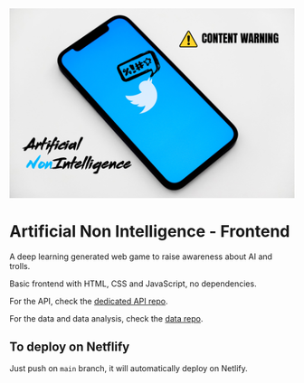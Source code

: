 <img src=/images/Cover_photo_Artifical_NonIntelligence.png>

# Artificial Non Intelligence - Frontend

A deep learning generated web game to raise awareness about AI and trolls.

Basic frontend with HTML, CSS and JavaScript, no dependencies.

For the API, check the [dedicated API repo](https://github.com/bolinocroustibat/artificial-non-intelligence-api).

For the data and data analysis, check the [data repo](https://github.com/bolinocroustibat/artificial-non-intelligence-data).

## To deploy on Netflify

Just push on `main` branch, it will automatically deploy on Netlify.

